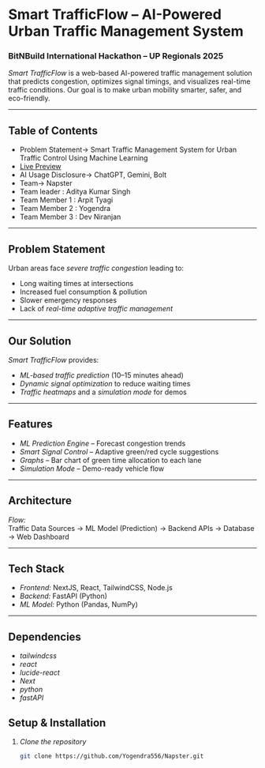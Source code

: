 # Smart TrafficFlow – AI-Powered Urban Traffic Management System

### BitNBuild International Hackathon – UP Regionals 2025  

*Smart TrafficFlow* is a web-based AI-powered traffic management solution that predicts congestion, optimizes signal timings, and visualizes real-time traffic conditions. Our goal is to make urban mobility smarter, safer, and eco-friendly.  

---

##  Table of Contents
- Problem Statement-> Smart Traffic Management System for Urban Traffic Control Using Machine Learning 
- [Live Preview](https://napster-six.vercel.app/)
- AI Usage Disclosure-> ChatGPT, Gemini, Bolt
- Team-> Napster
- Team leader : Aditya Kumar Singh
- Team Member 1 : Arpit Tyagi
- Team Member 2 : Yogendra
- Team Member 3 : Dev Niranjan

---

## Problem Statement
Urban areas face *severe traffic congestion* leading to:
- Long waiting times at intersections  
- Increased fuel consumption & pollution  
- Slower emergency responses  
- Lack of *real-time adaptive traffic management*  

---

## Our Solution
*Smart TrafficFlow* provides:  
- *ML-based traffic prediction* (10–15 minutes ahead)  
- *Dynamic signal optimization* to reduce waiting times   
- *Traffic heatmaps* and a *simulation mode* for demos  

---

## Features 
-  *ML Prediction Engine* – Forecast congestion trends  
-  *Smart Signal Control* – Adaptive green/red cycle suggestions  
-  *Graphs* – Bar chart of green time allocation to each lane 
-  *Simulation Mode* – Demo-ready vehicle flow  

---

## Architecture
*Flow:*  
Traffic Data Sources → ML Model (Prediction) → Backend APIs → Database → Web Dashboard  


---

##  Tech Stack
- *Frontend:* NextJS, React, TailwindCSS, Node.js 
- *Backend:* FastAPI (Python)    
- *ML Model:* Python (Pandas, NumPy)  

---

## Dependencies 
- *tailwindcss*
- *react*
- *lucide-react*
- *Next*
- *python*
- *fastAPI*



##  Setup & Installation

1. *Clone the repository*  
   ```bash
   git clone https://github.com/Yogendra556/Napster.git
